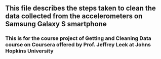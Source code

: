 ## This file describes the steps taken to clean the data collected from the accelerometers on Samsung Galaxy S smartphone
### This is for the course project of Getting and Cleaning Data course on Coursera offered by Prof. Jeffrey Leek at Johns Hopkins University

